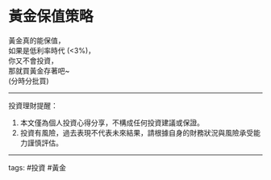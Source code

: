 # 黃金保值策略

黃金真的能保值，  
如果是低利率時代 (<3%)，  
你又不會投資，  
那就買黃金存著吧~   
(分時分批買)

---

投資理財提醒：

1. 本文僅為個人投資心得分享，不構成任何投資建議或保證。  
2. 投資有風險，過去表現不代表未來結果，請根據自身的財務狀況與風險承受能力謹慎評估。

---

tags: #投資 #黃金